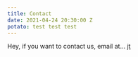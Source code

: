 ```yaml
---
title: Contact
date: 2021-04-24 20:30:00 Z
potato: test test test
---
```


Hey, if you want to contact us, email at... [jt](mailto:jamietanner@gmail.com)